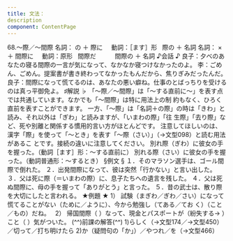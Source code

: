 ```yaml
---
title: 文法：
description
component: ContentPage
---
```



68.～際／～間際
名詞： の ＋ 際に    
動詞：［ます］形   際の ＋ 名詞
名詞： × ＋ 間際に    
動詞：原形   間際だ    
      間際の ＋ 名詞
♪会話 ♪
良子：夕べのあなたの寝る間際の一言が気になって、なかなか寝つけなかったのよ。
李：ごめん、ごめん。提案書が書き終わってなかったもんだから、焦りぎみだったんだ。
良子：間際になって慌てるのは、あなたの悪い癖ね。仕事のとばっちりを受けるのは真っ平御免よ。
♯解説 ♭
「～際／～間際」は「～する直前に～」を表す点では共通しています。なかでも「～間際」は特に用法上の制 約もなく、ひろく直前を表すことができます。
一方、「～際」は「名詞＋の際」の時は「きわ」と読み、それ以外は「ぎわ」と読みますが、「いまわの際」「往 生際」「去り際」など、死や別離と関係する慣用的言い方がほとんどです。
注意してほしいのは、漢字「際」を使って「～とき」を表す「～際（さい）」（→文型098）と読む用法があるこ とです。接続の違いに注意してください。
別れ際（ぎわ）に彼女の手を握った。（動詞［ます］形：～する直前に） 別れる際（さい）に彼女の手を握った。（動詞普通形：～するとき）
§例文 §
１．そのマラソン選手は、ゴール間際で倒れた。
２．出発間際になって、彼は突然「行かない」と言い出した。
３．父は死に際（＝いまわの際）に、息子たちへの遺言を残した。
４．父は死ぬ間際に、母の手を握って「ありがとう」と言った。
５．昔の武士は、散り際を大切にしたと言われる。
★例題 ★
1） 試験（まぎわ／ぎわ／さい）になって慌てることがない（ために／ように）、今から勉強し（てある／てお
く）（こと／もの）だね。  
2） 帰国間際（ ）なって、現金とパスポートが（紛失する→ ）こと（ ）気がついた。
(^^)前課の解答(^^)
1)らしく（→文型174／→文型450）／切って／打ち明けたら
2)か（疑問句の「か」）／やつれ／を（→文型466）

